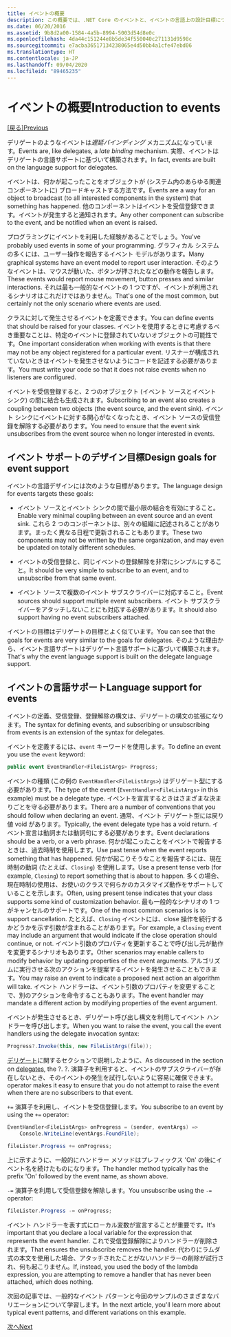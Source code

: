 ```yaml
---
title: イベントの概要
description: この概要では、.NET Core のイベントと、イベントの言語上の設計目標について説明します。
ms.date: 06/20/2016
ms.assetid: 9b8d2a00-1584-4a5b-8994-5003d54d8e0c
ms.openlocfilehash: 4da44c151244e8b5de34f550040c271131d9598c
ms.sourcegitcommit: e7acba36517134238065e4d50bb4a1cfe47ebd06
ms.translationtype: HT
ms.contentlocale: ja-JP
ms.lasthandoff: 09/04/2020
ms.locfileid: "89465235"
---
```

# <a name="introduction-to-events"></a><span data-ttu-id="f459d-103">イベントの概要</span><span class="sxs-lookup"><span data-stu-id="f459d-103">Introduction to events</span></span>

<span data-ttu-id="f459d-104">[[戻る]](delegates-patterns.md)</span><span class="sxs-lookup"><span data-stu-id="f459d-104">[Previous](delegates-patterns.md)</span></span>

<span data-ttu-id="f459d-105">デリゲートのようなイベントは*遅延バインディング* メカニズムになっています。</span><span class="sxs-lookup"><span data-stu-id="f459d-105">Events are, like delegates, a *late binding* mechanism.</span></span> <span data-ttu-id="f459d-106">実際、イベントはデリゲートの言語サポートに基づいて構築されます。</span><span class="sxs-lookup"><span data-stu-id="f459d-106">In fact, events are built on the language support for delegates.</span></span>

<span data-ttu-id="f459d-107">イベントは、何かが起こったことをオブジェクトが (システム内のあらゆる関連コンポーネントに) ブロードキャストする方法です。</span><span class="sxs-lookup"><span data-stu-id="f459d-107">Events are a way for an object to broadcast (to all interested components in the system) that something has happened.</span></span> <span data-ttu-id="f459d-108">他のコンポーネントはイベントを受信登録できます。イベントが発生すると通知されます。</span><span class="sxs-lookup"><span data-stu-id="f459d-108">Any other component can subscribe to the event, and be notified when an event is raised.</span></span>

<span data-ttu-id="f459d-109">プログラミングにイベントを利用した経験があることでしょう。</span><span class="sxs-lookup"><span data-stu-id="f459d-109">You've probably used events in some of your programming.</span></span> <span data-ttu-id="f459d-110">グラフィカル システムの多くには、ユーザー操作を報告するイベント モデルがあります。</span><span class="sxs-lookup"><span data-stu-id="f459d-110">Many graphical systems have an event model to report user interaction.</span></span> <span data-ttu-id="f459d-111">そのようなイベントは、マウスが動いた、ボタンが押されたなどの動作を報告します。</span><span class="sxs-lookup"><span data-stu-id="f459d-111">These events would report mouse movement, button presses and similar interactions.</span></span> <span data-ttu-id="f459d-112">それは最も一般的なイベントの 1 つですが、イベントが利用されるシナリオはこれだけではありません。</span><span class="sxs-lookup"><span data-stu-id="f459d-112">That's one of the most common, but certainly not the only scenario where events are used.</span></span>

<span data-ttu-id="f459d-113">クラスに対して発生させるイベントを定義できます。</span><span class="sxs-lookup"><span data-stu-id="f459d-113">You can define events that should be raised for your classes.</span></span> <span data-ttu-id="f459d-114">イベントを使用するときに考慮するべき重要なことは、特定のイベントに登録されていないオブジェクトの可能性です。</span><span class="sxs-lookup"><span data-stu-id="f459d-114">One important consideration when working with events is that there may not be any object registered for a particular event.</span></span> <span data-ttu-id="f459d-115">リスナーが構成されていないときはイベントを発生させないようにコードを記述する必要があります。</span><span class="sxs-lookup"><span data-stu-id="f459d-115">You must write your code so that it does not raise events when no listeners are configured.</span></span>

<span data-ttu-id="f459d-116">イベントを受信登録すると、2 つのオブジェクト (イベント ソースとイベント シンク) の間に結合も生成されます。</span><span class="sxs-lookup"><span data-stu-id="f459d-116">Subscribing to an event also creates a coupling between two objects (the event source, and the event sink).</span></span> <span data-ttu-id="f459d-117">イベント シンクにイベントに対する関心がなくなったとき、イベント ソースの受信登録を解除する必要があります。</span><span class="sxs-lookup"><span data-stu-id="f459d-117">You need to ensure that the event sink unsubscribes from the event source when no longer interested in events.</span></span>

## <a name="design-goals-for-event-support"></a><span data-ttu-id="f459d-118">イベント サポートのデザイン目標</span><span class="sxs-lookup"><span data-stu-id="f459d-118">Design goals for event support</span></span>

<span data-ttu-id="f459d-119">イベントの言語デザインには次のような目標があります。</span><span class="sxs-lookup"><span data-stu-id="f459d-119">The language design for events targets these goals:</span></span>

- <span data-ttu-id="f459d-120">イベント ソースとイベント シンクの間で最小限の結合を有効にすること。</span><span class="sxs-lookup"><span data-stu-id="f459d-120">Enable very minimal coupling between an event source and an event sink.</span></span> <span data-ttu-id="f459d-121">これら 2 つのコンポーネントは、別々の組織に記述されることがあります。まったく異なる日程で更新されることもあります。</span><span class="sxs-lookup"><span data-stu-id="f459d-121">These two components may not be written by the same organization, and may even be updated on totally different schedules.</span></span>

- <span data-ttu-id="f459d-122">イベントの受信登録と、同じイベントの登録解除を非常にシンプルにすること。</span><span class="sxs-lookup"><span data-stu-id="f459d-122">It should be very simple to subscribe to an event, and to unsubscribe from that same event.</span></span>

- <span data-ttu-id="f459d-123">イベント ソースで複数のイベント サブスクライバーに対応すること。</span><span class="sxs-lookup"><span data-stu-id="f459d-123">Event sources should support multiple event subscribers.</span></span> <span data-ttu-id="f459d-124">イベント サブスクライバーをアタッチしないことにも対応する必要があります。</span><span class="sxs-lookup"><span data-stu-id="f459d-124">It should also support having no event subscribers attached.</span></span>

<span data-ttu-id="f459d-125">イベントの目標はデリゲートの目標とよく似ています。</span><span class="sxs-lookup"><span data-stu-id="f459d-125">You can see that the goals for events are very similar to the goals for delegates.</span></span>
<span data-ttu-id="f459d-126">そのような理由から、イベント言語サポートはデリゲート言語サポートに基づいて構築されます。</span><span class="sxs-lookup"><span data-stu-id="f459d-126">That's why the event language support is built on the delegate language support.</span></span>

## <a name="language-support-for-events"></a><span data-ttu-id="f459d-127">イベントの言語サポート</span><span class="sxs-lookup"><span data-stu-id="f459d-127">Language support for events</span></span>

<span data-ttu-id="f459d-128">イベントの定義、受信登録、登録解除の構文は、デリゲートの構文の拡張になります。</span><span class="sxs-lookup"><span data-stu-id="f459d-128">The syntax for defining events, and subscribing or unsubscribing from events is an extension of the syntax for delegates.</span></span>

<span data-ttu-id="f459d-129">イベントを定義するには、`event` キーワードを使用します。</span><span class="sxs-lookup"><span data-stu-id="f459d-129">To define an event you use the `event` keyword:</span></span>

```csharp
public event EventHandler<FileListArgs> Progress;
```

<span data-ttu-id="f459d-130">イベントの種類 (この例の `EventHandler<FileListArgs>`) はデリゲート型にする必要があります。</span><span class="sxs-lookup"><span data-stu-id="f459d-130">The type of the event (`EventHandler<FileListArgs>` in this example) must be a delegate type.</span></span> <span data-ttu-id="f459d-131">イベントを宣言するときはさまざまな決まりごとを守る必要があります。</span><span class="sxs-lookup"><span data-stu-id="f459d-131">There are a number of conventions that you should follow when declaring an event.</span></span> <span data-ttu-id="f459d-132">通常、イベント デリゲート型には戻り値 void があります。</span><span class="sxs-lookup"><span data-stu-id="f459d-132">Typically, the event delegate type has a void return.</span></span>
<span data-ttu-id="f459d-133">イベント宣言は動詞または動詞句にする必要があります。</span><span class="sxs-lookup"><span data-stu-id="f459d-133">Event declarations should be a verb, or a verb phrase.</span></span>
<span data-ttu-id="f459d-134">何かが起こったことをイベントで報告するときは、過去時制を使用します。</span><span class="sxs-lookup"><span data-stu-id="f459d-134">Use past tense when the event reports something that has happened.</span></span> <span data-ttu-id="f459d-135">何かが起こりそうなことを報告するには、現在時制の動詞 (たとえば、`Closing`) を使用します。</span><span class="sxs-lookup"><span data-stu-id="f459d-135">Use a present tense verb (for example, `Closing`) to report something that is about to happen.</span></span> <span data-ttu-id="f459d-136">多くの場合、現在時制の使用は、お使いのクラスで何らかのカスタマイズ動作をサポートしていることを示します。</span><span class="sxs-lookup"><span data-stu-id="f459d-136">Often, using present tense indicates that your class supports some kind of customization behavior.</span></span> <span data-ttu-id="f459d-137">最も一般的なシナリオの 1 つがキャンセルのサポートです。</span><span class="sxs-lookup"><span data-stu-id="f459d-137">One of the most common scenarios is to support cancellation.</span></span> <span data-ttu-id="f459d-138">たとえば、`Closing` イベントには、close 操作を続行するかどうかを示す引数が含まれることがあります。</span><span class="sxs-lookup"><span data-stu-id="f459d-138">For example, a `Closing` event may include an argument that would indicate if the close operation should continue, or not.</span></span>  <span data-ttu-id="f459d-139">イベント引数のプロパティを更新することで呼び出し元が動作を変更するシナリオもあります。</span><span class="sxs-lookup"><span data-stu-id="f459d-139">Other scenarios may enable callers to modify behavior by updating properties of the event arguments.</span></span> <span data-ttu-id="f459d-140">アルゴリズムに実行させる次のアクションを提案するイベントを発生させることもできます。</span><span class="sxs-lookup"><span data-stu-id="f459d-140">You may raise an event to indicate a proposed next action an algorithm will take.</span></span> <span data-ttu-id="f459d-141">イベント ハンドラーは、イベント引数のプロパティを変更することで、別のアクションを命令することもあります。</span><span class="sxs-lookup"><span data-stu-id="f459d-141">The event handler may mandate a different action by modifying  properties of the event argument.</span></span>

<span data-ttu-id="f459d-142">イベントが発生させるとき、デリゲート呼び出し構文を利用してイベント ハンドラーを呼び出します。</span><span class="sxs-lookup"><span data-stu-id="f459d-142">When you want to raise the event, you call the event handlers using the delegate invocation syntax:</span></span>

```csharp
Progress?.Invoke(this, new FileListArgs(file));
```

<span data-ttu-id="f459d-143">[デリゲート](delegates-patterns.md)に関するセクションで説明したように、</span><span class="sxs-lookup"><span data-stu-id="f459d-143">As discussed in the section on [delegates](delegates-patterns.md), the ?.</span></span>
<span data-ttu-id="f459d-144">?. 演算子を利用すると、イベントのサブスクライバーが存在しないとき、そのイベントの発生を試行しないように容易に確保できます。</span><span class="sxs-lookup"><span data-stu-id="f459d-144">operator makes it easy to ensure that you do not attempt to raise the event when there are no subscribers to that event.</span></span>

<span data-ttu-id="f459d-145">`+=` 演算子を利用し、イベントを受信登録します。</span><span class="sxs-lookup"><span data-stu-id="f459d-145">You subscribe to an event by using the `+=` operator:</span></span>

```csharp
EventHandler<FileListArgs> onProgress = (sender, eventArgs) =>
    Console.WriteLine(eventArgs.FoundFile);

fileLister.Progress += onProgress;
```

<span data-ttu-id="f459d-146">上に示すように、一般的にハンドラー メソッドはプレフィックス 'On' の後にイベント名を続けたものになります。</span><span class="sxs-lookup"><span data-stu-id="f459d-146">The handler method typically has the prefix 'On' followed by the event name, as shown above.</span></span>

<span data-ttu-id="f459d-147">`-=` 演算子を利用して受信登録を解除します。</span><span class="sxs-lookup"><span data-stu-id="f459d-147">You unsubscribe using the `-=` operator:</span></span>

```csharp
fileLister.Progress -= onProgress;
```

<span data-ttu-id="f459d-148">イベント ハンドラーを表す式にローカル変数が宣言することが重要です。</span><span class="sxs-lookup"><span data-stu-id="f459d-148">It's important that you declare a local variable for the expression that represents the event handler.</span></span> <span data-ttu-id="f459d-149">これで受信登録解除によりハンドラーが削除されます。</span><span class="sxs-lookup"><span data-stu-id="f459d-149">That ensures the unsubscribe removes the handler.</span></span>
<span data-ttu-id="f459d-150">代わりにラムダ式の本文を使用した場合、アタッチされたことがないハンドラーの削除が試行され、何も起こりません。</span><span class="sxs-lookup"><span data-stu-id="f459d-150">If, instead, you used the body of the lambda expression, you are attempting to remove a handler that has never been attached, which does nothing.</span></span>

<span data-ttu-id="f459d-151">次回の記事では、一般的なイベント パターンと今回のサンプルのさまざまなバリエーションについて学習します。</span><span class="sxs-lookup"><span data-stu-id="f459d-151">In the next article, you'll learn more about typical event patterns, and different variations on this example.</span></span>

[<span data-ttu-id="f459d-152">次へ</span><span class="sxs-lookup"><span data-stu-id="f459d-152">Next</span></span>](event-pattern.md)
